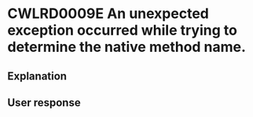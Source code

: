 # CWLRD0009E An unexpected exception occurred while trying to determine the native method name.

## Explanation

## User response